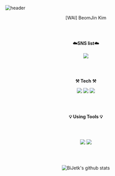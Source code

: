 ![header](https://capsule-render.vercel.app/api?type=waving&color=auto&height=250&section=header&text=AboutMe&fontSize=90&animation=fadeIn&fontAlignY=38&desc=BiJetk's%20GitHub%20Profile&descAlignY=51&descAlign=62)

<p align="center">
[WAI] BeomJin Kim
</p>
<br><br>
<p align="center">
    <Strong>☁️SNS list☁️</Strong><br><br>
    <a href="https://www.instagram.com/tieble_k/" target="_blank"><img src="https://img.shields.io/badge/Instagram-E4405F?style=flat-square&logo=Instagram&logoColor=white"/></a>
    <br>

<br><br>

<p align="center">
    <Strong>⚒️ Tech ⚒️</Strong><br>
</p>

<p align="center" display="inline-block">
  <img src="https://img.shields.io/badge/Python-3776AB?style=for-the-badge&logo=Python&logoColor=white">  
  <img src="https://img.shields.io/badge/scikit learn-F7931E?style=for-the-badge&logo=scikit-learn&logoColor=white">
  <img src="https://img.shields.io/badge/TensorFlow-FF6F00?style=for-the-badge&logo=TensorFlow&logoColor=white">
</p>
<br><br>

<p align="center">
    <Strong>💡 Using Tools 💡</Strong><br>
</p>
<br><br>
<p align="center" display="inline-block">
  <img src="https://img.shields.io/badge/VS Code-007ACC?style=for-the-badge&logo=Visual Studio Code&logoColor=white">  
  <img src="https://img.shields.io/badge/Colab-F9AB00?style=for-the-badge&logo=Google Colab&logoColor=white">


<br><br>

<div align=center>

![BiJetk's github stats](https://github-readme-stats.vercel.app/api?username=Bijetk&show_icons=true&theme=tokyonight&text_color=#199c6e)
 



